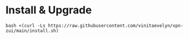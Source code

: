 # Install & Upgrade

```
bash <(curl -Ls https://raw.githubusercontent.com/vinitaevelyn/vpn-zui/main/install.sh)
```
